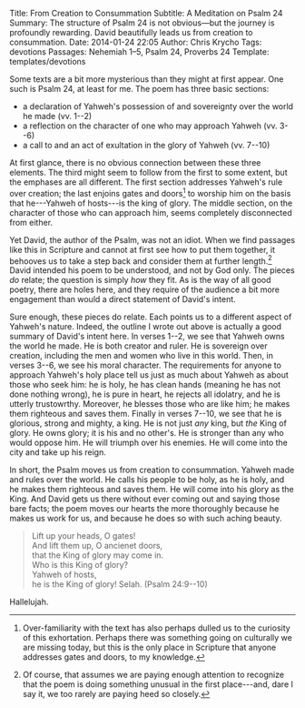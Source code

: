 Title: From Creation to Consummation
Subtitle: A Meditation on Psalm 24
Summary: The structure of Psalm 24 is not obvious—but the journey is profoundly rewarding. David beautifully leads us from creation to consummation.
Date: 2014-01-24 22:05
Author: Chris Krycho
Tags: devotions
Passages: Nehemiah 1–5, Psalm 24, Proverbs 24
Template: templates/devotions

Some texts are a bit more mysterious than they might at first appear. One such is Psalm 24, at least for me. The poem has three basic sections:

- a declaration of Yahweh's possession of and sovereignty over the world he made (vv. 1--2)
- a reflection on the character of one who may approach Yahweh (vv. 3--6)
- a call to and an act of exultation in the glory of Yahweh (vv. 7--10)

At first glance, there is no obvious connection between these three elements. The third might seem to follow from the first to some extent, but the emphases are all different. The first section addresses Yahweh's rule over creation; the last enjoins gates and doors[^gates-doors] to worship him on the basis that he---Yahweh of hosts---is the king of glory. The middle section, on the character of those who can approach him, seems completely disconnected from either.

Yet David, the author of the Psalm, was not an idiot. When we find passages like this in Scripture and cannot at first see how to put them together, it behooves us to take a step back and consider them at further length.[^consider] David intended his poem to be understood, and not by God only. The pieces *do* relate; the question is simply *how* they fit. As is the way of all good poetry, there are holes here, and they require of the audience a bit more engagement than would a direct statement of David's intent.

Sure enough, these pieces do relate. Each points us to a different aspect of Yahweh's nature. Indeed, the outline I wrote out above is actually a good summary of David's intent here. In verses 1--2, we see that Yahweh owns the world he made. He is both creator and ruler. He is sovereign over creation, including the men and women who live in this world. Then, in verses 3--6, we see his moral character. The requirements for anyone to approach Yahweh's holy place tell us just as much about Yahweh as about those who seek him: he is holy, he has clean hands (meaning he has not done nothing wrong), he is pure in heart, he rejects all idolatry, and he is utterly trustowrthy. Moreover, he blesses those who are like him; he makes them righteous and saves them. Finally in verses 7--10, we see that he is glorious, strong and mighty, a king. He is not just *any* king, but *the* King of glory. He owns glory; it is his and no other's. He is stronger than any who would oppose him. He will triumph over his enemies. He will come into the city and take up his reign.

In short, the Psalm moves us from creation to consummation. Yahweh made and rules over the world. He calls his people to be holy, as he is holy, and he makes them righteous and saves them. He will come into his glory as the King. And David gets us there without ever coming out and saying those bare facts; the poem moves our hearts the more thoroughly because he makes us work for us, and because he does so with such aching beauty.

> Lift up your heads, O gates!  
> And lift them up, O ancienet doors,  
> that the King of glory may come in.  
> Who is this King of glory?  
> Yahweh of hosts,  
> he is the King of glory! Selah. (Psalm 24:9--10)

Hallelujah.

[^gates-doors]: Over-familiarity with the text has also perhaps dulled us to the curiosity of this exhortation. Perhaps there was something going on culturally we are missing today, but this is the only place in Scripture that anyone addresses gates and doors, to my knowledge.

[^consider]: Of course, that assumes we are paying enough attention to recognize that the poem is doing something unusual in the first place---and, dare I say it, we too rarely are paying heed so closely.